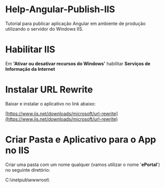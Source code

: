 # Help-Angular-Publish-IIS

Tutorial para publicar aplicação Angular em ambiente de produção utilizando o servidor do Windows IIS.



# Habilitar IIS 

Em **'Ativar ou desativar recursos do Windows'** habilitar **Serviços de Informação da Internet**



# Instalar URL Rewrite
Baixar e instalar o aplicativo no link abaixo:

[https://www.iis.net/downloads/microsoft/url-rewrite](https://www.iis.net/downloads/microsoft/url-rewrite)



# Criar Pasta e Aplicativo para o App no IIS

Criar uma pasta com um nome qualquer (vamos utilizar o nome '**ePortal**') no seguinte diretório:  

C:\inetpub\wwwroot\
